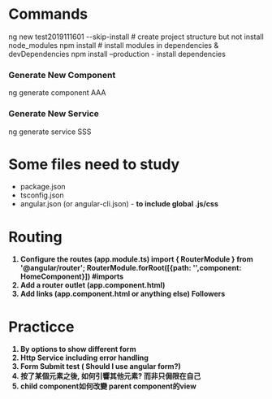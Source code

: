 # Commands
ng new test2019111601 --skip-install # create project structure but not install node_modules
npm install  # install modules in dependencies & devDependencies
npm install –production  - install dependencies

### Generate New Component
ng generate component AAA
### Generate New Service
ng generate service SSS

# Some files need to study
* package.json
* tsconfig.json
* angular.json (or angular-cli.json) - <b>to include global .js/css <b>

# Routing
1. Configure the routes (app.module.ts)
    import { RouterModule } from '@angular/router';
    RouterModule.forRoot([{path: '',component: HomeComponent}]) #imports
2. Add a router outlet (app.component.html)
    <router-outlet></router-outlet>
3. Add links (app.component.html or anything else) 
    <a class="nav-link" routerLink="/followers">Followers</a>

# Practicce
1. By options to show different form
2. Http Service including error handling
3. Form Submit test ( Should I use angular form?)
4. 按了某個元素之後, 如何引響其他元素? 而非只侷限在自己
5. child component如何改變 parent component的view
